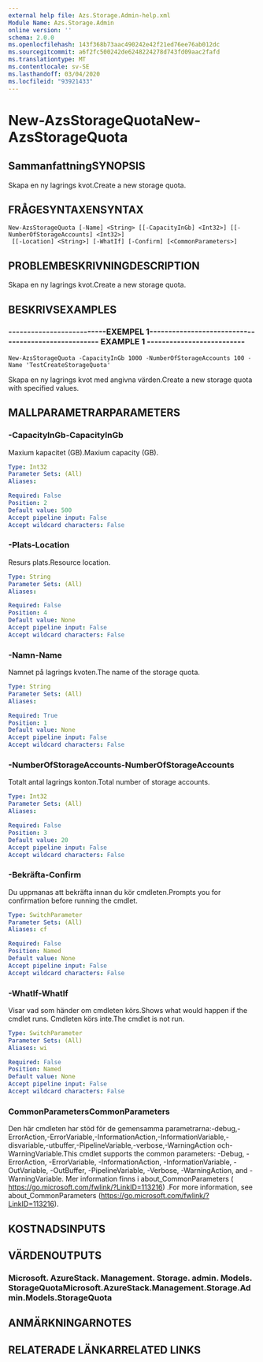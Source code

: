 ```yaml
---
external help file: Azs.Storage.Admin-help.xml
Module Name: Azs.Storage.Admin
online version: ''
schema: 2.0.0
ms.openlocfilehash: 143f368b73aac490242e42f21ed76ee76ab012dc
ms.sourcegitcommit: a6f2fc500242de6248224278d743fd09aac2fafd
ms.translationtype: MT
ms.contentlocale: sv-SE
ms.lasthandoff: 03/04/2020
ms.locfileid: "93921433"
---
```

# <span data-ttu-id="5178c-101">New-AzsStorageQuota</span><span class="sxs-lookup"><span data-stu-id="5178c-101">New-AzsStorageQuota</span></span>

## <span data-ttu-id="5178c-102">Sammanfattning</span><span class="sxs-lookup"><span data-stu-id="5178c-102">SYNOPSIS</span></span>
<span data-ttu-id="5178c-103">Skapa en ny lagrings kvot.</span><span class="sxs-lookup"><span data-stu-id="5178c-103">Create a new storage quota.</span></span>

## <span data-ttu-id="5178c-104">FRÅGESYNTAXEN</span><span class="sxs-lookup"><span data-stu-id="5178c-104">SYNTAX</span></span>

```
New-AzsStorageQuota [-Name] <String> [[-CapacityInGb] <Int32>] [[-NumberOfStorageAccounts] <Int32>]
 [[-Location] <String>] [-WhatIf] [-Confirm] [<CommonParameters>]
```

## <span data-ttu-id="5178c-105">PROBLEMBESKRIVNING</span><span class="sxs-lookup"><span data-stu-id="5178c-105">DESCRIPTION</span></span>
<span data-ttu-id="5178c-106">Skapa en ny lagrings kvot.</span><span class="sxs-lookup"><span data-stu-id="5178c-106">Create a new storage quota.</span></span>

## <span data-ttu-id="5178c-107">BESKRIVS</span><span class="sxs-lookup"><span data-stu-id="5178c-107">EXAMPLES</span></span>

### <span data-ttu-id="5178c-108">--------------------------EXEMPEL 1--------------------------</span><span class="sxs-lookup"><span data-stu-id="5178c-108">-------------------------- EXAMPLE 1 --------------------------</span></span>
```
New-AzsStorageQuota -CapacityInGb 1000 -NumberOfStorageAccounts 100 -Name 'TestCreateStorageQuota'
```

<span data-ttu-id="5178c-109">Skapa en ny lagrings kvot med angivna värden.</span><span class="sxs-lookup"><span data-stu-id="5178c-109">Create a new storage quota with specified values.</span></span>

## <span data-ttu-id="5178c-110">MALLPARAMETRAR</span><span class="sxs-lookup"><span data-stu-id="5178c-110">PARAMETERS</span></span>

### <span data-ttu-id="5178c-111">-CapacityInGb</span><span class="sxs-lookup"><span data-stu-id="5178c-111">-CapacityInGb</span></span>
<span data-ttu-id="5178c-112">Maxium kapacitet (GB).</span><span class="sxs-lookup"><span data-stu-id="5178c-112">Maxium capacity (GB).</span></span>

```yaml
Type: Int32
Parameter Sets: (All)
Aliases: 

Required: False
Position: 2
Default value: 500
Accept pipeline input: False
Accept wildcard characters: False
```

### <span data-ttu-id="5178c-113">-Plats</span><span class="sxs-lookup"><span data-stu-id="5178c-113">-Location</span></span>
<span data-ttu-id="5178c-114">Resurs plats.</span><span class="sxs-lookup"><span data-stu-id="5178c-114">Resource location.</span></span>

```yaml
Type: String
Parameter Sets: (All)
Aliases: 

Required: False
Position: 4
Default value: None
Accept pipeline input: False
Accept wildcard characters: False
```

### <span data-ttu-id="5178c-115">-Namn</span><span class="sxs-lookup"><span data-stu-id="5178c-115">-Name</span></span>
<span data-ttu-id="5178c-116">Namnet på lagrings kvoten.</span><span class="sxs-lookup"><span data-stu-id="5178c-116">The name of the storage quota.</span></span>

```yaml
Type: String
Parameter Sets: (All)
Aliases: 

Required: True
Position: 1
Default value: None
Accept pipeline input: False
Accept wildcard characters: False
```

### <span data-ttu-id="5178c-117">-NumberOfStorageAccounts</span><span class="sxs-lookup"><span data-stu-id="5178c-117">-NumberOfStorageAccounts</span></span>
<span data-ttu-id="5178c-118">Totalt antal lagrings konton.</span><span class="sxs-lookup"><span data-stu-id="5178c-118">Total number of storage accounts.</span></span>

```yaml
Type: Int32
Parameter Sets: (All)
Aliases: 

Required: False
Position: 3
Default value: 20
Accept pipeline input: False
Accept wildcard characters: False
```

### <span data-ttu-id="5178c-119">-Bekräfta</span><span class="sxs-lookup"><span data-stu-id="5178c-119">-Confirm</span></span>
<span data-ttu-id="5178c-120">Du uppmanas att bekräfta innan du kör cmdleten.</span><span class="sxs-lookup"><span data-stu-id="5178c-120">Prompts you for confirmation before running the cmdlet.</span></span>

```yaml
Type: SwitchParameter
Parameter Sets: (All)
Aliases: cf

Required: False
Position: Named
Default value: None
Accept pipeline input: False
Accept wildcard characters: False
```

### <span data-ttu-id="5178c-121">-WhatIf</span><span class="sxs-lookup"><span data-stu-id="5178c-121">-WhatIf</span></span>
<span data-ttu-id="5178c-122">Visar vad som händer om cmdleten körs.</span><span class="sxs-lookup"><span data-stu-id="5178c-122">Shows what would happen if the cmdlet runs.</span></span>
<span data-ttu-id="5178c-123">Cmdleten körs inte.</span><span class="sxs-lookup"><span data-stu-id="5178c-123">The cmdlet is not run.</span></span>

```yaml
Type: SwitchParameter
Parameter Sets: (All)
Aliases: wi

Required: False
Position: Named
Default value: None
Accept pipeline input: False
Accept wildcard characters: False
```

### <span data-ttu-id="5178c-124">CommonParameters</span><span class="sxs-lookup"><span data-stu-id="5178c-124">CommonParameters</span></span>
<span data-ttu-id="5178c-125">Den här cmdleten har stöd för de gemensamma parametrarna:-debug,-ErrorAction,-ErrorVariable,-InformationAction,-InformationVariable,-disvariable,-utbuffer,-PipelineVariable,-verbose,-WarningAction och-WarningVariable.</span><span class="sxs-lookup"><span data-stu-id="5178c-125">This cmdlet supports the common parameters: -Debug, -ErrorAction, -ErrorVariable, -InformationAction, -InformationVariable, -OutVariable, -OutBuffer, -PipelineVariable, -Verbose, -WarningAction, and -WarningVariable.</span></span> <span data-ttu-id="5178c-126">Mer information finns i about_CommonParameters ( https://go.microsoft.com/fwlink/?LinkID=113216) .</span><span class="sxs-lookup"><span data-stu-id="5178c-126">For more information, see about_CommonParameters (https://go.microsoft.com/fwlink/?LinkID=113216).</span></span>

## <span data-ttu-id="5178c-127">KOSTNADS</span><span class="sxs-lookup"><span data-stu-id="5178c-127">INPUTS</span></span>

## <span data-ttu-id="5178c-128">VÄRDEN</span><span class="sxs-lookup"><span data-stu-id="5178c-128">OUTPUTS</span></span>

### <span data-ttu-id="5178c-129">Microsoft. AzureStack. Management. Storage. admin. Models. StorageQuota</span><span class="sxs-lookup"><span data-stu-id="5178c-129">Microsoft.AzureStack.Management.Storage.Admin.Models.StorageQuota</span></span>

## <span data-ttu-id="5178c-130">ANMÄRKNINGAR</span><span class="sxs-lookup"><span data-stu-id="5178c-130">NOTES</span></span>

## <span data-ttu-id="5178c-131">RELATERADE LÄNKAR</span><span class="sxs-lookup"><span data-stu-id="5178c-131">RELATED LINKS</span></span>

